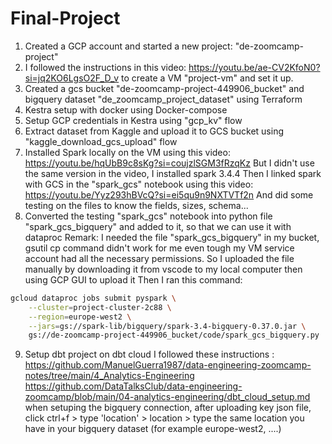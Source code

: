 # Final-Project

1) Created a GCP account and started a new project: "de-zoomcamp-project" 
2) I followed the instructions in this video: https://youtu.be/ae-CV2KfoN0?si=jq2KO6LgsO2F_D_v to create a VM "project-vm" and set it up. 
3) Created a gcs bucket "de-zoomcamp-project-449906_bucket" and bigquery dataset "de_zoomcamp_project_dataset" using Terraform 
4) Kestra setup with docker using Docker-compose
5) Setup GCP credentials in Kestra using "gcp_kv" flow
6) Extract dataset from Kaggle and upload it to GCS bucket using "kaggle_download_gcs_upload" flow
7) Installed Spark locally on the VM using this video: https://youtu.be/hqUbB9c8sKg?si=coujzlSGM3fRzqKz
But I didn't use the same version in the video, I installed spark 3.4.4
Then I linked spark with GCS in the "spark_gcs" notebook using this video: https://youtu.be/Yyz293hBVcQ?si=ei5qu9n9NXTVTf2n 
And did some testing on the files to know the fields, sizes, schema...
8) Converted the testing "spark_gcs" notebook into python file "spark_gcs_bigquery" and added to it, 
so that we can use it with dataproc
Remark: I needed the file "spark_gcs_bigquery" in my bucket, gsutil cp command didn't work for me even tough my VM service account
had all the necessary permissions.
So I uploaded the file manually by downloading it from vscode to my local computer then using GCP GUI to upload it
Then I ran this command:
```bash
gcloud dataproc jobs submit pyspark \
    --cluster=project-cluster-2c88 \
    --region=europe-west2 \
    --jars=gs://spark-lib/bigquery/spark-3.4-bigquery-0.37.0.jar \
    gs://de-zoomcamp-project-449906_bucket/code/spark_gcs_bigquery.py
```
9) Setup dbt project on dbt cloud 
I followed these instructions :
https://github.com/ManuelGuerra1987/data-engineering-zoomcamp-notes/tree/main/4_Analytics-Engineering  
https://github.com/DataTalksClub/data-engineering-zoomcamp/blob/main/04-analytics-engineering/dbt_cloud_setup.md  
when setuping the bigquery connection, after uploading key json file, click ctrl+f > type 'location' > location >
type the same location you have in your bigquery dataset (for example europe-west2, ....)
